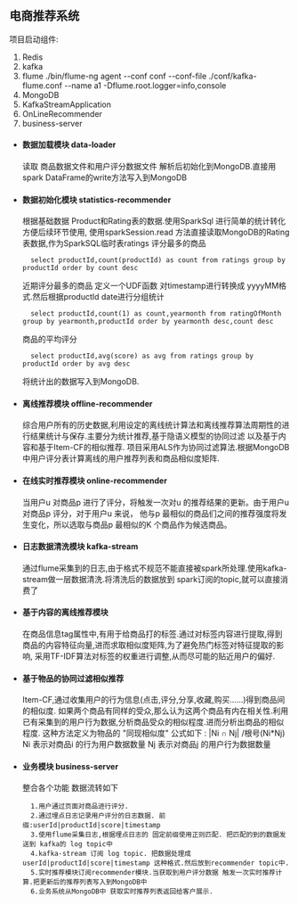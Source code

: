 ## 电商推荐系统
  项目启动组件:
  
  1. Redis
  2. kafka
  3. flume ./bin/flume-ng agent --conf conf --conf-file ./conf/kafka-flume.conf --name a1 -Dflume.root.logger=info,console
  4. MongoDB
  5. KafkaStreamApplication
  6. OnLineRecommender
  7. business-server
        
* #### 数据加载模块 data-loader
    读取 商品数据文件和用户评分数据文件 解析后初始化到MongoDB.直接用spark DataFrame的write方法写入到MongoDB

* #### 数据初始化模块 statistics-recommender
    根据基础数据 Product和Rating表的数据.使用SparkSql 进行简单的统计转化方便后续环节使用,
    使用sparkSession.read 方法直接读取MongoDB的Rating表数据,作为SparkSQL临时表ratings
    评分最多的商品
      
        select productId,count(productId) as count from ratings group by productId order by count desc
        
    近期评分最多的商品 定义一个UDF函数 对timestamp进行转换成 yyyyMM格式.然后根据productId date进行分组统计
       
        select productId,count(1) as count,yearmonth from ratingOfMonth group by yearmonth,productId order by yearmonth desc,count desc
    
    商品的平均评分
     
        select productId,avg(score) as avg from ratings group by productId order by avg desc
    将统计出的数据写入到MongoDB.

* #### 离线推荐模块 offline-recommender
    综合用户所有的历史数据,利用设定的离线统计算法和离线推荐算法周期性的进行结果统计与保存.主要分为统计推荐,基于隐语义模型的协同过滤
以及基于内容和基于Item-CF的相似推荐.
    项目采用ALS作为协同过滤算法.根据MongoDB中用户评分表计算离线的用户推荐列表和商品相似度矩阵.
    

* #### 在线实时推荐模块 online-recommender
    当用户u 对商品p 进行了评分，将触发一次对u 的推荐结果的更新。由于用户u 对商品p 评分，对于用户u 来说，
他与p 最相似的商品们之间的推荐强度将发生变化，所以选取与商品p 最相似的K 个商品作为候选商品。

* #### 日志数据清洗模块 kafka-stream
    通过flume采集到的日志,由于格式不规范不能直接被spark所处理.使用kafka-stream做一层数据清洗.将清洗后的数据放到 spark订阅的topic,就可以直接消费了

* #### 基于内容的离线推荐模块
    在商品信息tag属性中,有用于给商品打的标签.通过对标签内容进行提取,得到商品的内容特征向量,进而求取相似度矩阵,为了避免热门标签对特征提取的影响,
    采用TF-IDF算法对标签的权重进行调整,从而尽可能的贴近用户的偏好.
    
* #### 基于物品的协同过滤相似推荐
    Item-CF,通过收集用户的行为信息(点击,评分,分享,收藏,购买......)得到商品间的相似度.
    如果两个商品有同样的受众,那么认为这两个商品有内在相关性.利用已有采集到的用户行为数据,分析商品受众的相似程度.进而分析出商品的相似程度.
    这种方法定义为物品的 "同现相似度"
    公式如下 : |Ni ∩ Nj| /根号(Ni*Nj) 
    Ni 表示对商品i 的行为用户数据数量
    Nj 表示对商品j 的用户行为数据数量
     

* #### 业务模块 business-server
    整合各个功能 数据流转如下
        
        1.用户通过页面对商品进行评分.
        2.通过埋点日志记录用户评分的日志数据. 前缀:userId|productId|score|timestamp
        3.使用flume采集日志,根据埋点日志的 固定前缀使用正则匹配. 把匹配的到的数据发送到 kafka的 log topic中
        4.kafka-stream 订阅 log topic. 把数据处理成 userId|productId|score|timestamp 这种格式.然后放到recommender topic中.
        5.实时推荐模块订阅recommender模块.当获取到用户评分数据 触发一次实时推荐计算.把更新后的推荐列表写入到MongoDB中
        6.业务系统从MongoDB中 获取实时推荐列表返回给客户展示.
        
        
       
         